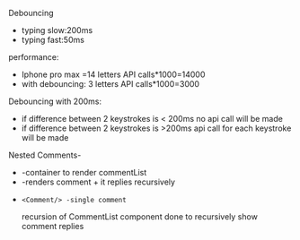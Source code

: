 Debouncing

- typing slow:200ms
- typing fast:50ms

performance:

- Iphone pro max =14 letters API calls\*1000=14000
- with debouncing: 3 letters API calls\*1000=3000

Debouncing with 200ms:

- if difference between 2 keystrokes is < 200ms no api call will be made
- if difference between 2 keystrokes is >200ms api call for each keystroke will be made

Nested Comments-

- <CommentContiner/> -container to render commentList
- <CommentList/> -renders comment + it replies recursively
-     <Comment/> -single comment
  recursion of CommentList component done to recursively show comment replies
